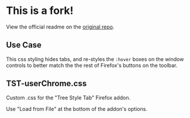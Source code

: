 # This is a fork!

View the official readme on the [original repo](https://github.com/MrOtherGuy/firefox-csshacks).

## Use Case

This css styling hides tabs, and re-styles the `:hover` boxes on the window controls to better match the the rest of Firefox's buttons on the toolbar.

## TST-userChrome.css

Custom .css for the "Tree Style Tab" Firefox addon.

Use "Load from File" at the bottom of the addon's options.